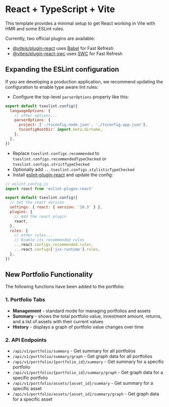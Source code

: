 # React + TypeScript + Vite

This template provides a minimal setup to get React working in Vite with HMR and some ESLint rules.

Currently, two official plugins are available:

- [@vitejs/plugin-react](https://github.com/vitejs/vite-plugin-react/blob/main/packages/plugin-react/README.md) uses [Babel](https://babeljs.io/) for Fast Refresh
- [@vitejs/plugin-react-swc](https://github.com/vitejs/vite-plugin-react-swc) uses [SWC](https://swc.rs/) for Fast Refresh

## Expanding the ESLint configuration

If you are developing a production application, we recommend updating the configuration to enable type aware lint rules:

- Configure the top-level `parserOptions` property like this:

```js
export default tseslint.config({
  languageOptions: {
    // other options...
    parserOptions: {
      project: ['./tsconfig.node.json', './tsconfig.app.json'],
      tsconfigRootDir: import.meta.dirname,
    },
  },
})
```

- Replace `tseslint.configs.recommended` to `tseslint.configs.recommendedTypeChecked` or `tseslint.configs.strictTypeChecked`
- Optionally add `...tseslint.configs.stylisticTypeChecked`
- Install [eslint-plugin-react](https://github.com/jsx-eslint/eslint-plugin-react) and update the config:

```js
// eslint.config.js
import react from 'eslint-plugin-react'

export default tseslint.config({
  // Set the react version
  settings: { react: { version: '18.3' } },
  plugins: {
    // Add the react plugin
    react,
  },
  rules: {
    // other rules...
    // Enable its recommended rules
    ...react.configs.recommended.rules,
    ...react.configs['jsx-runtime'].rules,
  },
})
```

## New Portfolio Functionality

The following functions have been added to the portfolio:

### 1. Portfolio Tabs
- **Management** - standard mode for managing portfolios and assets
- **Summary** - shows the total portfolio value, investment amount, returns, and a list of assets with their current values
- **History** - displays a graph of portfolio value changes over time

### 2. API Endpoints
- `/api/v1/portfolio/summary` - Get summary for all portfolios
- `/api/v1/portfolio/summary/graph` - Get graph data for all portfolios
- `/api/v1/portfolio/{portfolio_id}/summary` - Get summary for a specific portfolio
- `/api/v1/portfolio/{portfolio_id}/summary/graph` - Get graph data for a specific portfolio
- `/api/v1/portfolio/assets/{asset_id}/summary` - Get summary for a specific asset
- `/api/v1/portfolio/assets/{asset_id}/summary/graph` - Get graph data for a specific asset
